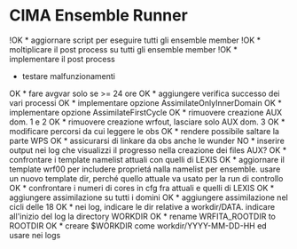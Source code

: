 # CIMA Ensemble Runner

!OK * aggiornare script per eseguire tutti gli ensemble member
!OK * moltiplicare il post process su tutti gli ensemble member
!OK * implementare il post process

* testare malfunzionamenti

OK * fare avgvar solo se >= 24 ore
OK * aggiungere verifica successo dei vari processi
OK * implementare opzione AssimilateOnlyInnerDomain
OK * implementare opzione AssimilateFirstCycle
OK * rimuovere creazione AUX dom. 1 e 2
OK * rimuovere creazione wrfout, lasciare solo AUX dom. 3
OK * modificare percorsi da cui leggere le obs
OK * rendere possibile saltare la parte WPS
OK * assicurarsi di linkare da obs anche le wunder
NO * inserire output nei log che visualizzi il progresso nella creazione dei files AUX?
OK * confrontare i template namelist attuali con quelli di LEXIS 
OK * aggiornare il template wrf00 per includere proprietá nalla namelist per ensemble. usare un nuovo template dir, perché quello attuale va usato per la run di controllo
OK * confrontare i numeri di cores in cfg fra attuali e quelli di LEXIS 
OK * aggiungere assimilazione su tutti i domini
OK * aggiungere assimilazione nel cicli delle 18
OK * nei log, indicare le dir relative a workdir/DATA. indicare all'inizio del log la directory WORKDIR
OK * rename WRFITA_ROOTDIR to ROOTDIR
OK * creare $WORKDIR come workdir/YYYY-MM-DD-HH ed usare nei logs
